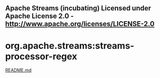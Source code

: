 Apache Streams (incubating)
Licensed under Apache License 2.0 - http://www.apache.org/licenses/LICENSE-2.0
--------------------------------------------------------------------------------

org.apache.streams:streams-processor-regex
===========================================

[README.md](src/site/markdown/index.md "README")
